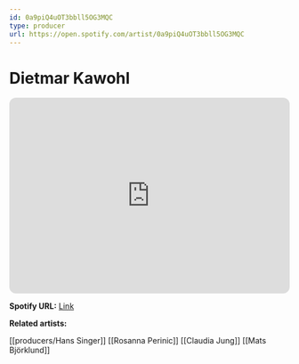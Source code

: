 ```yaml
---
id: 0a9piQ4uOT3bbll5OG3MQC
type: producer
url: https://open.spotify.com/artist/0a9piQ4uOT3bbll5OG3MQC
---
```

# Dietmar Kawohl

<iframe style="border-radius:12px" src="https://open.spotify.com/embed/artist/0a9piQ4uOT3bbll5OG3MQC" width="100%" height="352" frameBorder="0" allowfullscreen="" allow="autoplay; clipboard-write; encrypted-media; fullscreen; picture-in-picture" loading="lazy"></iframe>

**Spotify URL:** [Link](https://open.spotify.com/artist/0a9piQ4uOT3bbll5OG3MQC)

**Related artists:**

[[producers/Hans Singer]]
[[Rosanna Perinic]]
[[Claudia Jung]]
[[Mats Björklund]]
